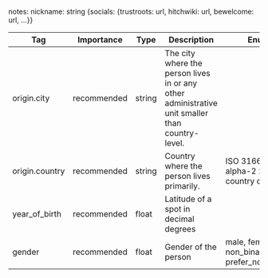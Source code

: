 notes:
nickname: string
{socials: {trustroots: url, hitchwiki: url, bewelcome: url, ...}}


| Tag                | Importance   | Type    | Description                                                                 | Enum                                         | Example |
|--------------------|--------------|---------|-----------------------------------------------------------------------------|----------------------------------------------|---------|
| origin.city        | recommended  | string  | The city where the person lives in or any other administrative unit smaller than country-level. |                                              |         |
| origin.country     | recommended  | string  | Country where the person lives primarily.                                   | ISO 3166-1 alpha-2 2-digit country codes     |         |
| year_of_birth      | recommended  | float   | Latitude of a spot in decimal degrees                                       |                                              |         |
| gender             | recommended  | float   | Gender of the person                                                        | male, female, non_binary, prefer_not_to_say  |         |


